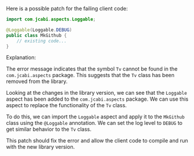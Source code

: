 Here is a possible patch for the failing client code:
```java
import com.jcabi.aspects.Loggable;

@Loggable(Loggable.DEBUG)
public class MkGithub {
    // existing code...
}
```
Explanation:

The error message indicates that the symbol `Tv` cannot be found in the `com.jcabi.aspects` package. This suggests that the `Tv` class has been removed from the library.

Looking at the changes in the library version, we can see that the `Loggable` aspect has been added to the `com.jcabi.aspects` package. We can use this aspect to replace the functionality of the `Tv` class.

To do this, we can import the `Loggable` aspect and apply it to the `MkGithub` class using the `@Loggable` annotation. We can set the log level to `DEBUG` to get similar behavior to the `Tv` class.

This patch should fix the error and allow the client code to compile and run with the new library version.